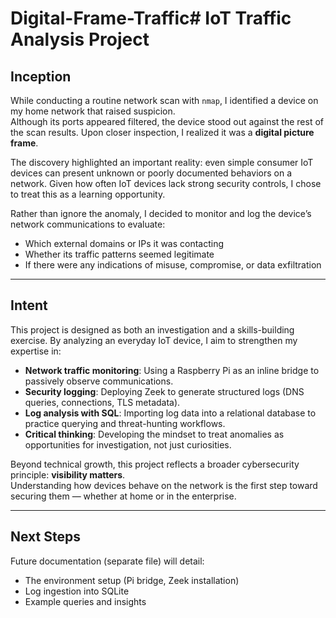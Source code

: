 # Digital-Frame-Traffic# IoT Traffic Analysis Project

## Inception
While conducting a routine network scan with `nmap`, I identified a device on my home network that raised suspicion.  
Although its ports appeared filtered, the device stood out against the rest of the scan results. Upon closer inspection, I realized it was a **digital picture frame**.  

The discovery highlighted an important reality: even simple consumer IoT devices can present unknown or poorly documented behaviors on a network. Given how often IoT devices lack strong security controls, I chose to treat this as a learning opportunity.  

Rather than ignore the anomaly, I decided to monitor and log the device’s network communications to evaluate:
- Which external domains or IPs it was contacting
- Whether its traffic patterns seemed legitimate
- If there were any indications of misuse, compromise, or data exfiltration

---

## Intent
This project is designed as both an investigation and a skills-building exercise. By analyzing an everyday IoT device, I aim to strengthen my expertise in:

- **Network traffic monitoring**: Using a Raspberry Pi as an inline bridge to passively observe communications.
- **Security logging**: Deploying Zeek to generate structured logs (DNS queries, connections, TLS metadata).
- **Log analysis with SQL**: Importing log data into a relational database to practice querying and threat-hunting workflows.
- **Critical thinking**: Developing the mindset to treat anomalies as opportunities for investigation, not just curiosities.

Beyond technical growth, this project reflects a broader cybersecurity principle: **visibility matters**.  
Understanding how devices behave on the network is the first step toward securing them — whether at home or in the enterprise.

---

## Next Steps
Future documentation (separate file) will detail:
- The environment setup (Pi bridge, Zeek installation)
- Log ingestion into SQLite
- Example queries and insights

